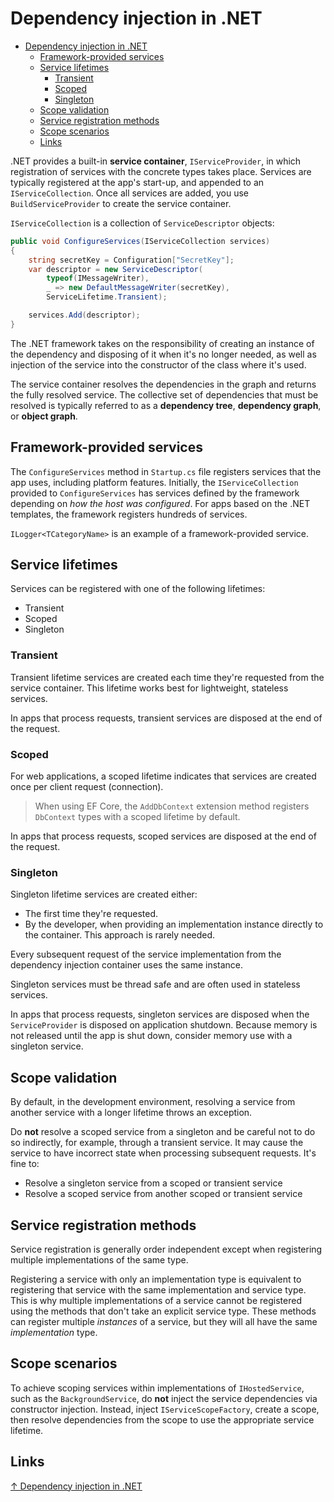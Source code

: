 # Dependency injection in .NET

- [Dependency injection in .NET](#dependency-injection-in-net)
  - [Framework-provided services](#framework-provided-services)
  - [Service lifetimes](#service-lifetimes)
    - [Transient](#transient)
    - [Scoped](#scoped)
    - [Singleton](#singleton)
  - [Scope validation](#scope-validation)
  - [Service registration methods](#service-registration-methods)
  - [Scope scenarios](#scope-scenarios)
  - [Links](#links)

.NET provides a built-in **service container**, `IServiceProvider`, in which registration of services with the concrete types takes place. Services are typically registered at the app's start-up, and appended to an `IServiceCollection`. Once all services are added, you use `BuildServiceProvider` to create the service container.

`IServiceCollection` is a collection of `ServiceDescriptor` objects:

```csharp
public void ConfigureServices(IServiceCollection services)
{
    string secretKey = Configuration["SecretKey"];
    var descriptor = new ServiceDescriptor(
        typeof(IMessageWriter),
        _ => new DefaultMessageWriter(secretKey),
        ServiceLifetime.Transient);

    services.Add(descriptor);
}
```


The .NET framework takes on the responsibility of creating an instance of the dependency and disposing of it when it's no longer needed, as well as injection of the service into the constructor of the class where it's used.

The service container resolves the dependencies in the graph and returns the fully resolved service. The collective set of dependencies that must be resolved is typically referred to as a **dependency tree**, **dependency graph**, or **object graph**.

## Framework-provided services

The `ConfigureServices` method in `Startup.cs` file registers services that the app uses, including platform features. Initially, the `IServiceCollection` provided to `ConfigureServices` has services defined by the framework depending on *how the host was configured*. For apps based on the .NET templates, the framework registers hundreds of services.

`ILogger<TCategoryName>` is an example of a framework-provided service.

## Service lifetimes

Services can be registered with one of the following lifetimes:

- Transient
- Scoped
- Singleton

### Transient

Transient lifetime services are created each time they're requested from the service container. This lifetime works best for lightweight, stateless services.

In apps that process requests, transient services are disposed at the end of the request.

### Scoped

For web applications, a scoped lifetime indicates that services are created once per client request (connection).

> When using EF Core, the `AddDbContext` extension method registers `DbContext` types with a scoped lifetime by default.

In apps that process requests, scoped services are disposed at the end of the request.

### Singleton

Singleton lifetime services are created either:

- The first time they're requested.
- By the developer, when providing an implementation instance directly to the container. This approach 
is rarely needed.

Every subsequent request of the service implementation from the dependency injection container uses the same instance.

Singleton services must be thread safe and are often used in stateless services.

In apps that process requests, singleton services are disposed when the `ServiceProvider` is disposed on application shutdown. Because memory is not released until the app is shut down, consider memory use with a singleton service.

## Scope validation

By default, in the development environment, resolving a service from another service with a longer lifetime throws an exception.

Do **not** resolve a scoped service from a singleton and be careful not to do so indirectly, for example, through a transient service. It may cause the service to have incorrect state when processing subsequent requests. It's fine to:

- Resolve a singleton service from a scoped or transient service
- Resolve a scoped service from another scoped or transient service

## Service registration methods

Service registration is generally order independent except when registering multiple implementations of the same type.

Registering a service with only an implementation type is equivalent to registering that service with the same implementation and service type. This is why multiple implementations of a service cannot be registered using the methods that don't take an explicit service type. These methods can register multiple *instances* of a service, but they will all have the same *implementation* type.

## Scope scenarios

To achieve scoping services within implementations of `IHostedService`, such as the `BackgroundService`, do **not** inject the service dependencies via constructor injection. Instead, inject `IServiceScopeFactory`, create a scope, then resolve dependencies from the scope to use the appropriate service lifetime.

## Links

[↑ Dependency injection in .NET](https://docs.microsoft.com/en-us/dotnet/core/extensions/dependency-injection)
